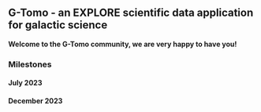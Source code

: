 ## G-Tomo - an EXPLORE scientific data application for galactic science


**Welcome to the G-Tomo community, we are very happy to have you!** 


### Milestones


#### July 2023


#### December 2023
